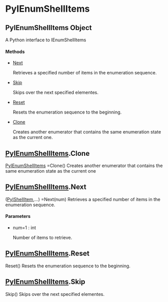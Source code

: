 # PyIEnumShellItems

## PyIEnumShellItems Object



A Python interface to IEnumShellItems

#### Methods


  - [Next](PyIEnumShellItems.md#pyienumshellitemsnext)

    Retrieves a specified number of items in the enumeration sequence\.&nbsp;

  - [Skip](PyIEnumShellItems.md#pyienumshellitemsskip)

    Skips over the next specified elementes\.&nbsp;

  - [Reset](PyIEnumShellItems.md#pyienumshellitemsreset)

    Resets the enumeration sequence to the beginning\.&nbsp;

  - [Clone](PyIEnumShellItems.md#pyienumshellitemsclone)

    Creates another enumerator that contains the same enumeration state as the current one\.&nbsp;

## [PyIEnumShellItems](#pyienumshellitems)\.Clone

[PyIEnumShellItems](#pyienumshellitems) =Clone\(\)
Creates another enumerator that contains the same enumeration state as the current one

## [PyIEnumShellItems](#pyienumshellitems)\.Next



\([PyIShellItem](#pyishellitem),\.\.\.\) =Next\(num\)
Retrieves a specified number of items in the enumeration sequence\.

#### Parameters


  - num=1 : int

    Number of items to retrieve\.

## [PyIEnumShellItems](#pyienumshellitems)\.Reset

Reset\(\)
Resets the enumeration sequence to the beginning\.

## [PyIEnumShellItems](#pyienumshellitems)\.Skip

Skip\(\)
Skips over the next specified elementes\.